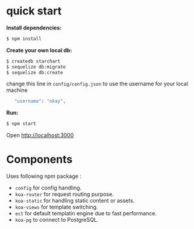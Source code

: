 quick start
=============

**Install dependencies:**

```sh
$ npm install
```

**Create your own local db:**

```sh
$ createdb starchart
$ sequelize db:migrate
$ sequelize db:create
```

change this line in `config/config.json` to use the username for your local machine

```sh
   "username": "okay",
```

**Run:**

```sh
$ npm start
```

Open [http://localhost:3000](http://localhost:3000)

Components
==========

Uses following npm package : 

* `config` for config handling.
* `koa-router` for request routing purpose.
* `koa-static` for handling static content or assets.
* `koa-views` for template switching.
* `ect` for default templatin engine due to fast performance.
* `koa-pg` to connect to PostgreSQL.
